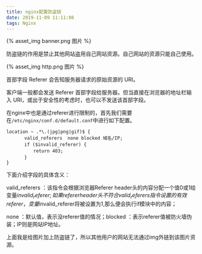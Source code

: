 ```yaml
---
title: nginx配置防盗链
date: 2019-11-09 11:11:08
tags: Nginx
---
```

{% asset_img banner.png 图片 %}
<!-- more -->

防盗链的作用是禁止其他网站盗用自己网站资源。自己网站的资源只能自己使用。

{% asset_img http.png 图片 %}



首部字段 Referer 会告知服务器请求的原始资源的 URI。



客户端一般都会发送 Referer 首部字段给服务器。但当直接在浏览器的地址栏输入 URI，或出于安全性的考虑时，也可以不发送该首部字段。



在nginx中也是通过referer进行限制的，首先我们需要在`/etc/nginx/conf.d/default.conf`中进行如下配置。


```
location ~ .*\.(jpg|png|gif)$ {
　　　　valid_referers  none blocked 域名/IP;
　　　　if ($invalid_referer) {
　　　　　　return 403;
　　　　}
}
```


下面介绍字段的具体含义：



valid_referers  ：该指令会根据浏览器Referer header头的内容分配一个值0或1给变量$invalid_referer ;如果referer header 头不符合valid_referers指令设置的有效referer，变量$invalid_referer将被设置为1,那么便会执行if模块中的内容；



none ：默认值，表示没referer值的情况；blocked ：表示referer值被防火墙伪装；IP则是网站IP地址。



上面我是给图片加上防盗链了，所以其他用户的网站无法通过img外链到该图片资源。

